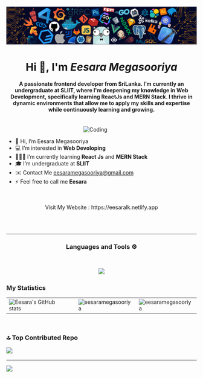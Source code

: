 ![Github Banner](https://github.com/Jaydeep-Yadav/Jaydeep-Yadav/blob/main/banner.png)

<h1 align="center">Hi 👋, I'm <i>Eesara Megasooriya</i></h1>
<h4 align="center">A passionate frontend developer from SriLanka. I’m currently an undergraduate at SLIIT, where I'm deepening my knowledge in Web Development, specifically learning <b>ReactJs</b> and <b>MERN Stack</b>. I thrive in dynamic environments that allow me to apply my skills and expertise while continuously learning and growing.</h4>
<br>
<div>
<img align="right" alt="Coding" width="300" src="https://media1.giphy.com/media/v1.Y2lkPTc5MGI3NjExcXRtMWEzdXp4eTR5YzA2bDZ4cDNhc2x2dWxoMnBpbDByd3Z0cWZwbCZlcD12MV9pbnRlcm5hbF9naWZfYnlfaWQmY3Q9Zw/78XCFBGOlS6keY1Bil/giphy.gif">
<br>


- 👋 Hi, I’m Eesara Megasooriya
- 💻 I’m interested in **Web Devoloping**
- 👨🏻‍💻 I’m currently learning **React Js** and **MERN Stack**
- 🎓 I’m undergraduate at **SLIIT**
- ✉️ Contact Me eesaramegasooriya@gmail.com
- ⚡ Feel free to call me **Eesara**
</div>

<br>
<p align="center">Visit My Website : https://eesaralk.netlify.app</p>

<br><br><hr>
<h3 align="center" > Languages and Tools ⚙️ </h3><br>
<p align ="center">
<img src="https://skillicons.dev/icons?i=css,androidstudio,react,html,php,js,css,scss,mongodb,mysql,nodejs,git,c,cpp,figma,github,java,kotlin,vscode,vite,replit,spring," />
</p>
<h3> My Statistics </h3>



<table style="border-collapse: collapse;">
  <tr>
    <td style="padding-right: 20px;">
      <img src="https://github-readme-stats.vercel.app/api?username=eesaramegasooriya&show_icons=true&theme=tokyonight" alt="Eesara's GitHub stats" />
    </td>
    <td>
      <img align="left" src="https://github-readme-stats.vercel.app/api/top-langs?username=eesaramegasooriya&show_icons=true&locale=en&layout=compact&theme=tokyonight" alt="eesaramegasooriya" />
    </td>
    <td>
      <img align="left" src="https://nirzak-streak-stats.vercel.app/?user=eesaramegasooriya&theme=dark&hide_border=false" alt="eesaramegasooriya" />
    </td>
  </tr>
  
</table>

<!---
EesaraMegasooriya/EesaraMegasooriya is a ✨ special ✨ repository because its `README.md` (this file) appears on your GitHub profile.
You can click the Preview link to take a look at your changes.
--->
<br/>

### 🔝 Top Contributed Repo
![](https://github-contributor-stats.vercel.app/api?username=eesaramegasooriya&limit=5&theme=dark&combine_all_yearly_contributions=true)

---
[![](https://visitcount.itsvg.in/api?id=eesaramegasooriya&icon=0&color=0)](https://visitcount.itsvg.in)



